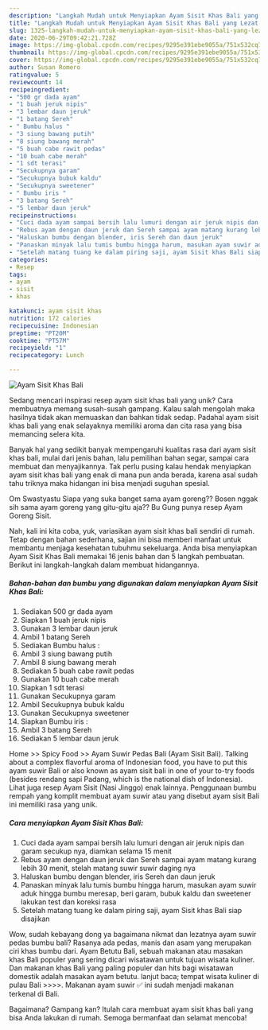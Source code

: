 ```yaml
---
description: "Langkah Mudah untuk Menyiapkan Ayam Sisit Khas Bali yang Lezat Sekali"
title: "Langkah Mudah untuk Menyiapkan Ayam Sisit Khas Bali yang Lezat Sekali"
slug: 1325-langkah-mudah-untuk-menyiapkan-ayam-sisit-khas-bali-yang-lezat-sekali
date: 2020-06-29T09:42:21.728Z
image: https://img-global.cpcdn.com/recipes/9295e391ebe9055a/751x532cq70/ayam-sisit-khas-bali-foto-resep-utama.jpg
thumbnail: https://img-global.cpcdn.com/recipes/9295e391ebe9055a/751x532cq70/ayam-sisit-khas-bali-foto-resep-utama.jpg
cover: https://img-global.cpcdn.com/recipes/9295e391ebe9055a/751x532cq70/ayam-sisit-khas-bali-foto-resep-utama.jpg
author: Susan Romero
ratingvalue: 5
reviewcount: 14
recipeingredient:
- "500 gr dada ayam"
- "1 buah jeruk nipis"
- "3 lembar daun jeruk"
- "1 batang Sereh"
- " Bumbu halus "
- "3 siung bawang putih"
- "8 siung bawang merah"
- "5 buah cabe rawit pedas"
- "10 buah cabe merah"
- "1 sdt terasi"
- "Secukupnya garam"
- "Secukupnya bubuk kaldu"
- "Secukupnya sweetener"
- " Bumbu iris "
- "3 batang Sereh"
- "5 lembar daun jeruk"
recipeinstructions:
- "Cuci dada ayam sampai bersih lalu lumuri dengan air jeruk nipis dan garam secukup nya, diamkan selama 15 menit"
- "Rebus ayam dengan daun jeruk dan Sereh sampai ayam matang kurang lebih 30 menit, stelah matang suwir suwir daging nya"
- "Haluskan bumbu dengan blender, iris Sereh dan daun jeruk"
- "Panaskan minyak lalu tumis bumbu hingga harum, masukan ayam suwir aduk hingga bumbu meresap, beri garam, bubuk kaldu dan sweetener lakukan test dan koreksi rasa"
- "Setelah matang tuang ke dalam piring saji, ayam Sisit khas Bali siap disajikan"
categories:
- Resep
tags:
- ayam
- sisit
- khas

katakunci: ayam sisit khas 
nutrition: 172 calories
recipecuisine: Indonesian
preptime: "PT20M"
cooktime: "PT57M"
recipeyield: "1"
recipecategory: Lunch

---
```



![Ayam Sisit Khas Bali](https://img-global.cpcdn.com/recipes/9295e391ebe9055a/751x532cq70/ayam-sisit-khas-bali-foto-resep-utama.jpg)

Sedang mencari inspirasi resep ayam sisit khas bali yang unik? Cara membuatnya memang susah-susah gampang. Kalau salah mengolah maka hasilnya tidak akan memuaskan dan bahkan tidak sedap. Padahal ayam sisit khas bali yang enak selayaknya memiliki aroma dan cita rasa yang bisa memancing selera kita.

Banyak hal yang sedikit banyak mempengaruhi kualitas rasa dari ayam sisit khas bali, mulai dari jenis bahan, lalu pemilihan bahan segar, sampai cara membuat dan menyajikannya. Tak perlu pusing kalau hendak menyiapkan ayam sisit khas bali yang enak di mana pun anda berada, karena asal sudah tahu triknya maka hidangan ini bisa menjadi suguhan spesial.

Om Swastyastu Siapa yang suka banget sama ayam goreng?? Bosen nggak sih sama ayam goreng yang gitu-gitu aja?? Bu Gung punya resep Ayam Goreng Sisit.


Nah, kali ini kita coba, yuk, variasikan ayam sisit khas bali sendiri di rumah. Tetap dengan bahan sederhana, sajian ini bisa memberi manfaat untuk membantu menjaga kesehatan tubuhmu sekeluarga. Anda bisa menyiapkan Ayam Sisit Khas Bali memakai 16 jenis bahan dan 5 langkah pembuatan. Berikut ini langkah-langkah dalam membuat hidangannya.

<!--inarticleads1-->

##### Bahan-bahan dan bumbu yang digunakan dalam menyiapkan Ayam Sisit Khas Bali:

1. Sediakan 500 gr dada ayam
1. Siapkan 1 buah jeruk nipis
1. Gunakan 3 lembar daun jeruk
1. Ambil 1 batang Sereh
1. Sediakan  Bumbu halus :
1. Ambil 3 siung bawang putih
1. Ambil 8 siung bawang merah
1. Sediakan 5 buah cabe rawit pedas
1. Gunakan 10 buah cabe merah
1. Siapkan 1 sdt terasi
1. Gunakan Secukupnya garam
1. Ambil Secukupnya bubuk kaldu
1. Gunakan Secukupnya sweetener
1. Siapkan  Bumbu iris :
1. Ambil 3 batang Sereh
1. Sediakan 5 lembar daun jeruk


Home &gt;&gt; Spicy Food &gt;&gt; Ayam Suwir Pedas Bali (Ayam Sisit Bali). Talking about a complex flavorful aroma of Indonesian food, you have to put this ayam suwir Bali or also known as ayam sisit bali in one of your to-try foods (besides rendang sapi Padang, which is the national dish of Indonesia). Lihat juga resep Ayam Sisit (Nasi Jinggo) enak lainnya. Penggunaan bumbu rempah yang komplit membuat ayam suwir atau yang disebut ayam sisit Bali ini memiliki rasa yang unik. 

<!--inarticleads2-->

##### Cara menyiapkan Ayam Sisit Khas Bali:

1. Cuci dada ayam sampai bersih lalu lumuri dengan air jeruk nipis dan garam secukup nya, diamkan selama 15 menit
1. Rebus ayam dengan daun jeruk dan Sereh sampai ayam matang kurang lebih 30 menit, stelah matang suwir suwir daging nya
1. Haluskan bumbu dengan blender, iris Sereh dan daun jeruk
1. Panaskan minyak lalu tumis bumbu hingga harum, masukan ayam suwir aduk hingga bumbu meresap, beri garam, bubuk kaldu dan sweetener lakukan test dan koreksi rasa
1. Setelah matang tuang ke dalam piring saji, ayam Sisit khas Bali siap disajikan


Wow, sudah kebayang dong ya bagaimana nikmat dan lezatnya ayam suwir pedas bumbu bali? Rasanya ada pedas, manis dan asam yang merupakan ciri khas bumbu dari. Ayam Betutu Bali, sebuah makanan atau masakan khas Bali populer yang sering dicari wisatawan untuk tujuan wisata kuliner. Dan makanan khas Bali yang paling populer dan hits bagi wisatawan domestik adalah masakan ayam betutu. lanjut baca; tempat wisata kuliner di pulau Bali &gt;&gt;&gt;&gt;. Makanan ayam suwir ✅ ini sudah menjadi makanan terkenal di Bali. 

Bagaimana? Gampang kan? Itulah cara membuat ayam sisit khas bali yang bisa Anda lakukan di rumah. Semoga bermanfaat dan selamat mencoba!
